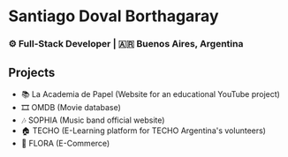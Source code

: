 # Santiago Doval Borthagaray
### ⚙️ Full-Stack Developer | 🇦🇷 Buenos Aires, Argentina 

## Projects

- 📚 La Academia de Papel (Website for an educational YouTube project)
- 🎞️ OMDB (Movie database)
- 🎶 SOPHIA (Music band official website)
- 🏠 TECHO (E-Learning platform for TECHO Argentina's volunteers)
- 🌱 FLORA (E-Commerce)
